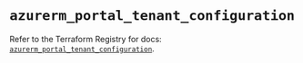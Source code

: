 # `azurerm_portal_tenant_configuration`

Refer to the Terraform Registry for docs: [`azurerm_portal_tenant_configuration`](https://registry.terraform.io/providers/hashicorp/azurerm/4.36.0/docs/resources/portal_tenant_configuration).
